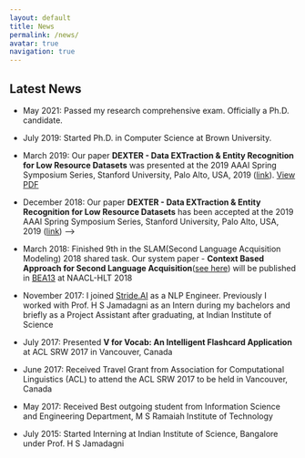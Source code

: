 ```yaml
---
layout: default
title: News
permalink: /news/
avatar: true
navigation: true
---
```


## Latest News

- May 2021: Passed my research comprehensive exam. Officially a Ph.D. candidate.

- July 2019: Started Ph.D. in Computer Science at Brown University.

- March 2019: Our paper **DEXTER - Data EXTraction & Entity Recognition for Low Resource Datasets** was presented at the 2019 AAAI Spring Symposium Series, Stanford University, Palo Alto, USA, 2019 ([link](https://www.aaai-make.info/)). [View PDF](/assets/papers/2019/dexter_aaai_make.pdf)

- December 2018: Our paper **DEXTER - Data EXTraction & Entity Recognition for Low Resource Datasets** has been accepted at the 2019 AAAI Spring Symposium Series, Stanford University, Palo Alto, USA, 2019 ([link](https://www.aaai-make.info/)) -->

- March 2018: Finished 9th in the SLAM(Second Language Acquisition Modeling) 2018 shared task. Our system paper \- **Context Based Approach
for Second Language Acquisition**([see here](http://sharedtask.duolingo.com/papers/nayak.slam18.pdf)) will be published in [BEA13](https://www.cs.rochester.edu/~tetreaul/naacl-bea13.html) at NAACL-HLT 2018

<!-- - December 2017: Serving on the Program Committee of [ACL Student Research Workshop 2018](https://sites.google.com/view/aclsrw2018/), Melbourne, Australia -->

- November 2017: I joined [Stride.AI](https://stride.ai) as a NLP Engineer. Previously I worked with Prof. H S Jamadagni as an Intern during my bachelors and briefly as a Project Assistant after graduating, at Indian Institute of Science

- July 2017: Presented **V for Vocab: An Intelligent Flashcard Application** at ACL SRW 2017 in Vancouver, Canada

- June 2017: Received Travel Grant from Association for Computational Linguistics (ACL) to attend the ACL SRW 2017 to be held in Vancouver, Canada

- May 2017: Received Best outgoing student from Information Science and Engineering Department, M S Ramaiah Institute of Technology

- July 2015: Started Interning at Indian Institute of Science, Bangalore under Prof. H S Jamadagni